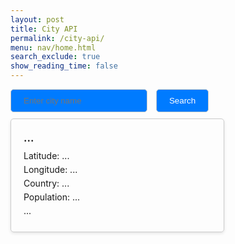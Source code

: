 ```yaml
---
layout: post
title: City API
permalink: /city-api/
menu: nav/home.html
search_exclude: true
show_reading_time: false
---
```


<style>
    .card {
        border: 1px solid #ccc;
        border-radius: 5px;
        padding: 20px;
        max-width: 300px;
        box-shadow: 0 2px 5px rgba(0, 0, 0, 0.1);
    }
    .card h3 {
        margin: 0 0 10px;
    }
    .card p {
        margin: 5px 0;
    }
    .cityInput, .fetchButton {
        padding: 10px 20px;
        background-color: #007BFF;
        color: white;
        border: none;
        border-radius: 5px;
        margin-right: 10px;
        margin-bottom: 10px;
        border: 1px solid #ccc;
        border-radius: 5px;
    }
    button:hover {
        background-color: #0056b3;
    }
</style>
<body>
    <input type="text" class="cityInput" id="cityInput" placeholder="Enter city name">
    <button class="fetchButton" id="fetchButton">Search</button>
    <br>
    <div class="card" id="cityCard">
        <h3>...</h3>
        <p>Latitude: ...</p>
        <p>Longitude: ...</p>
        <p>Country: ...</p>
        <p>Population: ...</p>
        <p>...</p>
    </div>
</body>
<script>
    const fetchButton = document.getElementById('fetchButton');
    const cityInput = document.getElementById('cityInput');
    const cityCard = document.getElementById('cityCard');
    fetchButton.addEventListener('click', async () => {
        const cityName = cityInput.value.trim();
        if (!cityName) {
            cityCard.innerHTML = `<p>Please enter a city name.</p>`;
            return;
        }
        const apiUrl = `https://api.api-ninjas.com/v1/city?name=${cityName}`;
        try {
            const response = await fetch(apiUrl, {
                headers: {
                    'X-Api-Key': 'OEAbfiBNj06NoYKG5zYsiA==EvGPDov4VVDC5GEd'
                }
            });
            if (response.ok) {
                const data = await response.json();
                if (data.length > 0) {
                    const cityInfo = data[0];
                    cityCard.innerHTML = `
                        <h3>${cityInfo.name}</h3>
                        <p>Latitude: ${cityInfo.latitude}</p>
                        <p>Longitude: ${cityInfo.longitude}</p>
                        <p>Country: ${cityInfo.country}</p>
                        <p>Population: ${cityInfo.population.toLocaleString()}</p>
                        <p>${cityInfo.is_capital ? 'This city is a capital!' : 'This city is not a capital.'}</p>
                    `;
                } else {
                    cityCard.innerHTML = `<p>Unable to find city!</p>`;
                }
            } else {
                cityCard.innerHTML = `<p>Error fetching data: ${response.status}</p>`;
            }
        } catch (error) {
            cityCard.innerHTML = `<p>Error: ${error.message}</p>`;
        }
    });
</script>
